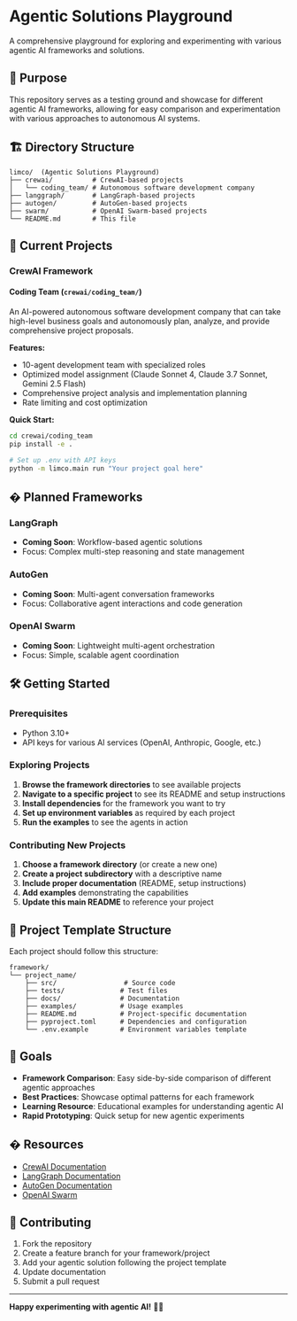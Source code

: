 # Agentic Solutions Playground

A comprehensive playground for exploring and experimenting with various agentic AI frameworks and solutions.

## 🎯 Purpose

This repository serves as a testing ground and showcase for different agentic AI frameworks, allowing for easy comparison and experimentation with various approaches to autonomous AI systems.

## 🏗️ Directory Structure

```
limco/  (Agentic Solutions Playground)
├── crewai/          # CrewAI-based projects
│   └── coding_team/ # Autonomous software development company
├── langgraph/       # LangGraph-based projects
├── autogen/         # AutoGen-based projects
├── swarm/           # OpenAI Swarm-based projects
└── README.md        # This file
```

## 🚀 Current Projects

### CrewAI Framework

#### **Coding Team** (`crewai/coding_team/`)
An AI-powered autonomous software development company that can take high-level business goals and autonomously plan, analyze, and provide comprehensive project proposals.

**Features:**
- 10-agent development team with specialized roles
- Optimized model assignment (Claude Sonnet 4, Claude 3.7 Sonnet, Gemini 2.5 Flash)
- Comprehensive project analysis and implementation planning
- Rate limiting and cost optimization

**Quick Start:**
```bash
cd crewai/coding_team
pip install -e .

# Set up .env with API keys
python -m limco.main run "Your project goal here"
```

## � Planned Frameworks

### LangGraph
- **Coming Soon**: Workflow-based agentic solutions
- Focus: Complex multi-step reasoning and state management

### AutoGen
- **Coming Soon**: Multi-agent conversation frameworks
- Focus: Collaborative agent interactions and code generation

### OpenAI Swarm
- **Coming Soon**: Lightweight multi-agent orchestration
- Focus: Simple, scalable agent coordination

## 🛠️ Getting Started

### Prerequisites
- Python 3.10+
- API keys for various AI services (OpenAI, Anthropic, Google, etc.)

### Exploring Projects
1. **Browse the framework directories** to see available projects
2. **Navigate to a specific project** to see its README and setup instructions
3. **Install dependencies** for the framework you want to try
4. **Set up environment variables** as required by each project
5. **Run the examples** to see the agents in action

### Contributing New Projects
1. **Choose a framework directory** (or create a new one)
2. **Create a project subdirectory** with a descriptive name
3. **Include proper documentation** (README, setup instructions)
4. **Add examples** demonstrating the capabilities
5. **Update this main README** to reference your project

## 📁 Project Template Structure

Each project should follow this structure:
```
framework/
└── project_name/
    ├── src/                 # Source code
    ├── tests/              # Test files
    ├── docs/               # Documentation
    ├── examples/           # Usage examples
    ├── README.md           # Project-specific documentation
    ├── pyproject.toml      # Dependencies and configuration
    └── .env.example        # Environment variables template
```

## 🎯 Goals

- **Framework Comparison**: Easy side-by-side comparison of different agentic approaches
- **Best Practices**: Showcase optimal patterns for each framework
- **Learning Resource**: Educational examples for understanding agentic AI
- **Rapid Prototyping**: Quick setup for new agentic experiments

## � Resources

- [CrewAI Documentation](https://docs.crewai.com/)
- [LangGraph Documentation](https://langchain-ai.github.io/langgraph/)
- [AutoGen Documentation](https://microsoft.github.io/autogen/)
- [OpenAI Swarm](https://github.com/openai/swarm)

## 🤝 Contributing

1. Fork the repository
2. Create a feature branch for your framework/project
3. Add your agentic solution following the project template
4. Update documentation
5. Submit a pull request

---

**Happy experimenting with agentic AI!** 🤖✨